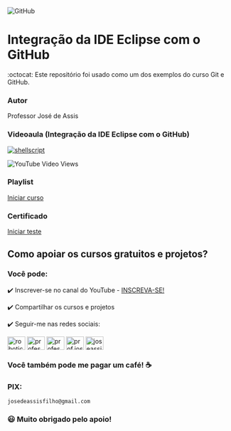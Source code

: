 ![GitHub](https://img.shields.io/github/license/professorjosedeassis/shellscript)

# Integração da IDE Eclipse com o GitHub
:octocat: Este repositório foi usado como um dos exemplos do curso Git e GitHub.
### Autor
Professor José de Assis
### Videoaula (Integração da IDE Eclipse com o GitHub)
[![shellscript](https://img.youtube.com/vi/MdioIaiK9-Y/0.jpg)](https://youtu.be/MdioIaiK9-Y "Assistir no YouTube")

![YouTube Video Views](https://img.shields.io/youtube/views/MdioIaiK9-Y?style=social)
### Playlist
[Iniciar curso](https://www.youtube.com/playlist?list=PLbEOwbQR9lqzK14I7OOeREEIE4k6rjgIj)
### Certificado
[Iniciar teste](https://forms.gle/R7iabpjXkbfjwaWj8)
## Como apoiar os cursos gratuitos e projetos?
### Você pode:
:heavy_check_mark: Inscrever-se no canal do YouTube - [INSCREVA-SE!](https://www.youtube.com/c/RoboticapraticaBr/?sub_confirmation=1)

:heavy_check_mark: Compartilhar os cursos e projetos

:heavy_check_mark: Seguir-me nas redes sociais:
<p align="left">
<a href="https://www.youtube.com/c/roboticapraticabr" target="blank"><img align="center" src="https://raw.githubusercontent.com/rahuldkjain/github-profile-readme-generator/master/src/images/icons/Social/youtube.svg" alt="roboticapraticabr" height="30" width="40" /></a>
<a href="https://linkedin.com/in/professorjosedeassis" target="blank"><img align="center" src="https://raw.githubusercontent.com/rahuldkjain/github-profile-readme-generator/master/src/images/icons/Social/linked-in-alt.svg" alt="professorjosedeassis" height="30" width="40" /></a>
<a href="https://fb.com/professorjosedeassis" target="blank"><img align="center" src="https://raw.githubusercontent.com/rahuldkjain/github-profile-readme-generator/master/src/images/icons/Social/facebook.svg" alt="professorjosedeassis" height="30" width="40" /></a>
<a href="https://instagram.com/prof.joseassis" target="blank"><img align="center" src="https://raw.githubusercontent.com/rahuldkjain/github-profile-readme-generator/master/src/images/icons/Social/instagram.svg" alt="prof.joseassis" height="30" width="40" /></a>
<a href="https://twitter.com/joseassis" target="blank"><img align="center" src="https://raw.githubusercontent.com/rahuldkjain/github-profile-readme-generator/master/src/images/icons/Social/twitter.svg" alt="joseassis" height="30" width="40" /></a>
</p>

### Você também pode me pagar um café! ☕

### PIX:
` josedeassisfilho@gmail.com `

### :smiley: Muito obrigado pelo apoio!
